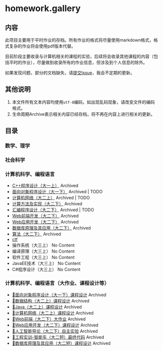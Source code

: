 # homework.gallery

## 内容

此项目主要用于平时作业的存档。所有作业的格式将尽量使用markdown格式，格式复杂的作业将会使用pdf版本代替。

目前阶段主要收录与计算机相关的课程的实验，后续将会收录其他课程的内容（包括平时的作业），尽量做到收录所有的作业信息，但涉及到个人信息的除外。

如果发现问题，部分的文档缺失，请[提交Issue](https://github.com/h1542462994/homework.gallery/issues)，我会不定期的更新。

## 其他说明

1. 本文件所有文本内容均使用`utf-8`编码，如出现乱码现象，请改变文件的编码格式。
2. 生命周期Archive表示相关内容已经存档，将不再在内容上进行相关的更新。

## 目录

### 数学、理学

### 社会科学

### 计算机科学、编程语言

- [C++程序设计（大一上）](./computer%20science/cppfirst/index.md) Archived
- [面向对象程序设计（大一下）](./computer%20science/cppobj/index.md) Archived | TODO
- [计算机网络（大二上）](./computer%20science/net/index.md) Archived | TODO
- [计算方法及实现（大二下）](./computer%20science/caclulate_method/index.md) Archived
- [汇编程序设计（大二下）](./computer%20science/assembly/index.md) Archived | TODO
- [Web前端开发（大二下）](./computer%20science/web_front/index.md) Archived
- [Web应用开发（大二下）](./computer%20science/web/index.md) Archived
- [数据库原理及其应用（大二下）](./computer%20science/mssql/index.md) Archived
- [算法（大二下）](./computer%20science/algorithm/index.md) Archived
- [ctf](./computer%20science/ctf/index.md)
- 操作系统（大三上） No Content
- 编译原理（大三上） No Content
- 软件工程（大三上） No Content
- JavaEE技术（大三上） No Content
- C#程序设计（大三上） No Content

### 计算机科学、编程语言（大作业、课程设计等）

- [🔗面向对象程序设计（大一下）课程设计](https://github.com/h1542462994/homework.contact) Archived
- [🔗数据结构（大二上）课程设计](https://github.com/h1542462994/homework.avl-tree) Archived
- [🔗Java（大二上）课程设计](https://github.com/h1542462994/homework.getprize) Archived
- [🔗计算机网络（大二上）课程设计](https://github.com/h1542462994/homework.package_analyse) Archived
- [🔗Web前端（大二下）大作业](https://github.com/h1542462994/homework.xzjutcom) Archived
- [🔗Web应用开发（大二下）课程设计](https://github.com/h1542462994/homework.xhealthcode) Archived
- [🔗人工智能导论（大二下）自主实验](https://github.com/h1542462994/homework.pokeman_selector) Archived
- [🔗工程实训-智能车（大二短）最终代码](https://github.com/h1542462994/homework.4wd) Archived
- [🔗数据库原理及其应用（大二短）课程设计](https://github.com/h1542462994/homework.dbgrade) Archived